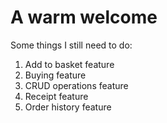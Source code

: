 # A warm welcome

Some things I still need to do:
1. Add to basket feature
2. Buying feature
3. CRUD operations feature
4. Receipt feature
5. Order history feature

